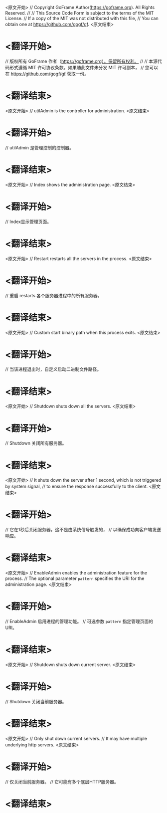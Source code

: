 
<原文开始>
// Copyright GoFrame Author(https://goframe.org). All Rights Reserved.
//
// This Source Code Form is subject to the terms of the MIT License.
// If a copy of the MIT was not distributed with this file,
// You can obtain one at https://github.com/gogf/gf.
<原文结束>

# <翻译开始>
// 版权所有 GoFrame 作者（https://goframe.org）。保留所有权利。
//
// 本源代码形式遵循 MIT 许可协议条款。如果随此文件未分发 MIT 许可副本，
// 您可以在 https://github.com/gogf/gf 获取一份。
# <翻译结束>


<原文开始>
// utilAdmin is the controller for administration.
<原文结束>

# <翻译开始>
// utilAdmin 是管理控制的控制器。
# <翻译结束>


<原文开始>
// Index shows the administration page.
<原文结束>

# <翻译开始>
// Index显示管理页面。
# <翻译结束>


<原文开始>
// Restart restarts all the servers in the process.
<原文结束>

# <翻译开始>
// 重启 restarts 各个服务器进程中的所有服务器。
# <翻译结束>


<原文开始>
// Custom start binary path when this process exits.
<原文结束>

# <翻译开始>
// 当该进程退出时，自定义启动二进制文件路径。
# <翻译结束>


<原文开始>
// Shutdown shuts down all the servers.
<原文结束>

# <翻译开始>
// Shutdown 关闭所有服务器。
# <翻译结束>


<原文开始>
		// It shuts down the server after 1 second, which is not triggered by system signal,
		// to ensure the response successfully to the client.
<原文结束>

# <翻译开始>
// 它在1秒后关闭服务器，这不是由系统信号触发的，
// 以确保成功向客户端发送响应。
# <翻译结束>


<原文开始>
// EnableAdmin enables the administration feature for the process.
// The optional parameter `pattern` specifies the URI for the administration page.
<原文结束>

# <翻译开始>
// EnableAdmin 启用进程的管理功能。
// 可选参数 `pattern` 指定管理页面的 URI。
# <翻译结束>


<原文开始>
// Shutdown shuts down current server.
<原文结束>

# <翻译开始>
// Shutdown 关闭当前服务器。
# <翻译结束>


<原文开始>
	// Only shut down current servers.
	// It may have multiple underlying http servers.
<原文结束>

# <翻译开始>
// 仅关闭当前服务器。
// 它可能有多个底层HTTP服务器。
# <翻译结束>

